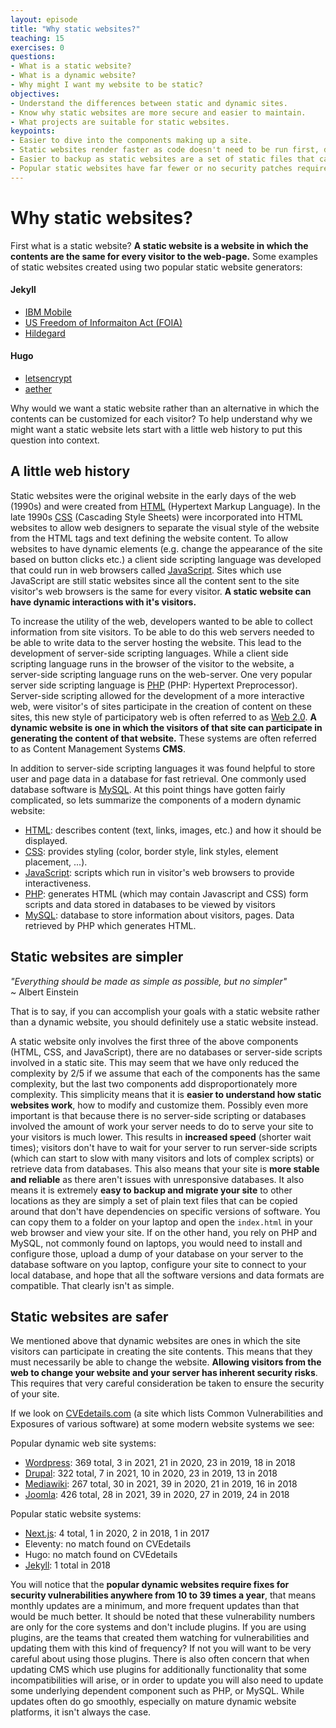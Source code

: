 ```yaml
---
layout: episode
title: "Why static websites?"
teaching: 15
exercises: 0
questions:
- What is a static website?
- What is a dynamic website?
- Why might I want my website to be static?
objectives:
- Understand the differences between static and dynamic sites.
- Know why static websites are more secure and easier to maintain.
- What projects are suitable for static websites.
keypoints:
- Easier to dive into the components making up a site.
- Static websites render faster as code doesn't need to be run first, databases don't need to be queered.
- Easier to backup as static websites are a set of static files that can just be copied.
- Popular static websites have far fewer or no security patches required as compared to dynamic sites.
---
```


# Why static websites?

First what is a static website? **A static website is a website in which the contents are the same for every visitor to the web-page.** Some examples of static websites created using two popular static website generators:

#### Jekyll
* [IBM Mobile](https://mobilefirstplatform.ibmcloud.com/)
* [US Freedom of Informaiton Act (FOIA)](https://www.foia.gov/)
* [Hildegard](http://chrisgeroux.xyz/hildegard/)

#### Hugo
* [letsencrypt](https://letsencrypt.org/)
* [aether](https://getaether.net/)

Why would we want a static website rather than an alternative in which the contents can be customized for each visitor? To help understand why we might want a static website lets start with a little web history to put this question into context.

## A little web history
Static websites were the original website in the early days of the web (1990s) and were created from [HTML](https://en.wikipedia.org/wiki/HTML) (Hypertext Markup Language). In the late 1990s [CSS](https://en.wikipedia.org/wiki/CSS) (Cascading Style Sheets) were incorporated into HTML websites to allow web designers to separate the visual style of the website from the HTML tags and text defining the website content. To allow websites to have dynamic elements (e.g. change the appearance of the site based on button clicks etc.) a client side scripting language was developed that could run in web browsers called [JavaScript](https://en.wikipedia.org/wiki/JavaScript). Sites which use JavaScript are still static websites since all the content sent to the site visitor's web browsers is the same for every visitor. **A static website can have dynamic interactions with it's visitors.**

To increase the utility of the web, developers wanted to be able to collect information from site visitors. To be able to do this web servers needed to be able to write data to the server hosting the website. This lead to the development of server-side scripting languages. While a client side scripting language runs in the browser of the visitor to the website, a server-side scripting language runs on the web-server. One very popular server side scripting language is [PHP](https://en.wikipedia.org/wiki/PHP) (PHP: Hypertext Preprocessor). Server-side scripting allowed for the development of a more interactive web, were visitor's of sites participate in the creation of content on these sites, this new style of participatory web is often referred to as [Web 2.0](https://en.wikipedia.org/wiki/Web_2.0). **A dynamic website is one in which the visitors of that site can participate in generating the content of that website.** These systems are often referred to as Content Management Systems **CMS**.

In addition to server-side scripting languages it was found helpful to store user and page data in a database for fast retrieval. One commonly used database software is [MySQL](https://en.wikipedia.org/wiki/MySQL). At this point things have gotten fairly complicated, so lets summarize the components of a modern dynamic website:

* [HTML](https://en.wikipedia.org/wiki/HTML): describes content (text, links, images, etc.) and how it should be displayed.
* [CSS](https://en.wikipedia.org/wiki/CSS): provides styling (color, border style, link styles, element placement, ...).
* [JavaScript](https://en.wikipedia.org/wiki/JavaScript): scripts which run in visitor's web browsers to provide interactiveness.
* [PHP](https://en.wikipedia.org/wiki/PHP): generates HTML (which may contain Javascript and CSS) form scripts and data stored in databases to be viewed by visitors
* [MySQL](https://en.wikipedia.org/wiki/MySQL): database to store information about visitors, pages. Data retrieved by PHP which generates HTML.

## Static websites are simpler
*"Everything should be made as simple as possible, but no simpler"*<br/>
~ Albert Einstein

That is to say, if you can accomplish your goals with a static website rather than a dynamic website, you should definitely use a static website instead.

A static website only involves the first three of the above components (HTML, CSS, and JavaScript), there are no databases or server-side scripts involved in a static site. This may seem that we have only reduced the complexity by 2/5 if we assume that each of the components has the same complexity, but the last two components add disproportionately more complexity. This simplicity means that it is **easier to understand how static websites work**, how to modify and customize them. Possibly even more important is that because there is no server-side scripting or databases involved the amount of work your server needs to do to serve your site to your visitors is much lower. This results in **increased speed** (shorter wait times); visitors don't have to wait for your server to run server-side scripts (which can start to slow with many visitors and lots of complex scripts) or retrieve data from databases. This also means that your site is **more stable and reliable** as there aren't issues with unresponsive databases. It also means it is extremely **easy to backup and migrate your site** to other locations as they are simply a set of plain text files that can be copied around that don't have dependencies on specific versions of software. You can copy them to a folder on your laptop and open the <code>index.html</code> in your web browser and view your site. If on the other hand, you rely on PHP and MySQL, not commonly found on laptops, you would need to install and configure those, upload a dump of your database on your server to the database software on you laptop, configure your site to connect to your local database, and hope that all the software versions and data formats are compatible. That clearly isn't as simple.

## Static websites are safer

We mentioned above that dynamic websites are ones in which the site visitors can participate in creating the site contents. This means that they must necessarily be able to change the website. **Allowing visitors from the web to change your website and your server has inherent security risks**. This requires that very careful consideration be taken to ensure the security of your site.

If we look on [CVEdetails.com](https://www.cvedetails.com) (a site which lists Common Vulnerabilities and Exposures of various software) at some modern website systems we see:

Popular dynamic web site systems:
* [Wordpress](https://www.cvedetails.com/vendor/2337/Wordpress.html): 369 total, 3 in 2021, 21 in 2020, 23 in 2019, 18 in 2018 
* [Drupal](https://www.cvedetails.com/vendor/1367/Drupal.html): 322 total, 7 in 2021, 10 in 2020, 23 in 2019, 13 in 2018
* [Mediawiki](https://www.cvedetails.com/vendor/2360/Mediawiki.html): 267 total, 30 in 2021, 39 in 2020, 21 in 2019, 16 in 2018
* [Joomla](https://www.cvedetails.com/vendor/3496/Joomla.html): 426 total, 28 in 2021, 39 in 2020, 27 in 2019, 24 in 2018

Popular static website systems:
* [Next.js](https://www.cvedetails.com/product/43198/Zeit-Next.js.html?vendor_id=17577): 4 total, 1 in 2020, 2 in 2018, 1 in 2017
* Eleventy: no match found on CVEdetails
* Hugo: no match found on CVEdetails
* [Jekyll](https://www.cvedetails.com/vulnerability-list/vendor_id-19524/product_id-51408/Jekyllrb-Jekyll.html): 1 total in 2018


You will notice that the **popular dynamic websites require fixes for security vulnerabilities anywhere from 10 to 39 times a year**, that means monthly updates are a minimum, and more frequent updates than that would be much better. It should be noted that these vulnerability numbers are only for the core systems and don't include plugins. If you are using plugins, are the teams that created them watching for vulnerabilities and updating them with this kind of frequency? If not you will want to be very careful about using those plugins. There is also often concern that when updating CMS which use plugins for additionally functionality that some incompatibilities will arise, or in order to update you will also need to update some underlying dependent component such as PHP, or MySQL. While updates often do go smoothly, especially on mature dynamic website platforms, it isn't always the case.
